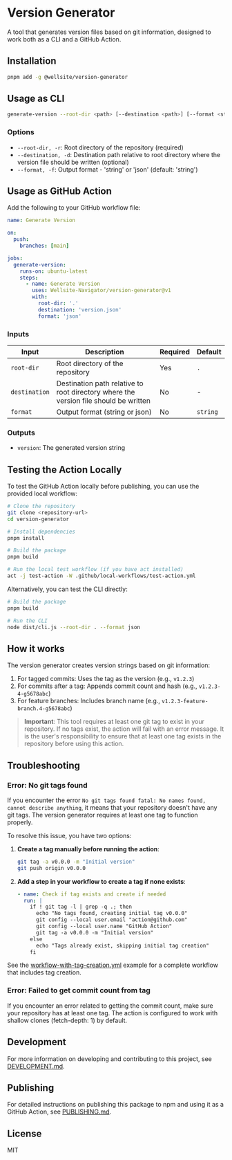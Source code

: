 # Version Generator

A tool that generates version files based on git information, designed to work both as a CLI and a GitHub Action.

## Installation

```bash
pnpm add -g @wellsite/version-generator
```

## Usage as CLI

```bash
generate-version --root-dir <path> [--destination <path>] [--format <string|json>]
```

### Options

- `--root-dir, -r`: Root directory of the repository (required)
- `--destination, -d`: Destination path relative to root directory where the version file should be written (optional)
- `--format, -f`: Output format - 'string' or 'json' (default: 'string')

## Usage as GitHub Action

Add the following to your GitHub workflow file:

```yaml
name: Generate Version

on:
  push:
    branches: [main]

jobs:
  generate-version:
    runs-on: ubuntu-latest
    steps:
      - name: Generate Version
        uses: Wellsite-Navigator/version-generator@v1
        with:
          root-dir: '.'
          destination: 'version.json'
          format: 'json'
```

### Inputs

| Input | Description | Required | Default |
|-------|-------------|----------|---------|
| `root-dir` | Root directory of the repository | Yes | `.` |
| `destination` | Destination path relative to root directory where the version file should be written | No | - |
| `format` | Output format (string or json) | No | `string` |

### Outputs

- `version`: The generated version string

## Testing the Action Locally

To test the GitHub Action locally before publishing, you can use the provided local workflow:

```bash
# Clone the repository
git clone <repository-url>
cd version-generator

# Install dependencies
pnpm install

# Build the package
pnpm build

# Run the local test workflow (if you have act installed)
act -j test-action -W .github/local-workflows/test-action.yml
```

Alternatively, you can test the CLI directly:

```bash
# Build the package
pnpm build

# Run the CLI
node dist/cli.js --root-dir . --format json
```

## How it works

The version generator creates version strings based on git information:

1. For tagged commits: Uses the tag as the version (e.g., `v1.2.3`)
2. For commits after a tag: Appends commit count and hash (e.g., `v1.2.3-4-g5678abc`)
3. For feature branches: Includes branch name (e.g., `v1.2.3-feature-branch.4-g5678abc`)

> **Important**: This tool requires at least one git tag to exist in your repository. If no tags exist, the action will fail with an error message. It is the user's responsibility to ensure that at least one tag exists in the repository before using this action.

## Troubleshooting

### Error: No git tags found

If you encounter the error `No git tags found fatal: No names found, cannot describe anything`, it means that your repository doesn't have any git tags. The version generator requires at least one tag to function properly.

To resolve this issue, you have two options:

1. **Create a tag manually before running the action**:
   ```bash
   git tag -a v0.0.0 -m "Initial version"
   git push origin v0.0.0
   ```

2. **Add a step in your workflow to create a tag if none exists**:
   ```yaml
   - name: Check if tag exists and create if needed
     run: |
       if ! git tag -l | grep -q .; then
         echo "No tags found, creating initial tag v0.0.0"
         git config --local user.email "action@github.com"
         git config --local user.name "GitHub Action"
         git tag -a v0.0.0 -m "Initial version"
       else
         echo "Tags already exist, skipping initial tag creation"
       fi
   ```

See the [workflow-with-tag-creation.yml](./examples/workflow-with-tag-creation.yml) example for a complete workflow that includes tag creation.

### Error: Failed to get commit count from tag

If you encounter an error related to getting the commit count, make sure your repository has at least one tag. The action is configured to work with shallow clones (fetch-depth: 1) by default.

## Development

For more information on developing and contributing to this project, see [DEVELOPMENT.md](./DEVELOPMENT.md).

## Publishing

For detailed instructions on publishing this package to npm and using it as a GitHub Action, see [PUBLISHING.md](./PUBLISHING.md).

## License

MIT
